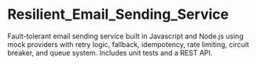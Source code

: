 # Resilient_Email_Sending_Service
Fault-tolerant email sending service built in Javascript and Node.js using mock providers with retry logic, fallback, idempotency, rate limiting, circuit breaker, and queue system. Includes unit tests and a REST API.
